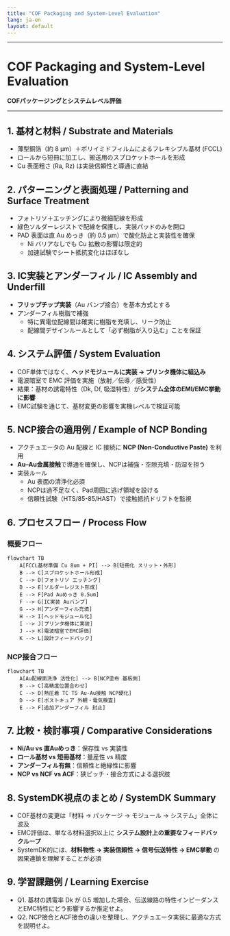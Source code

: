 ```yaml
---
title: "COF Packaging and System-Level Evaluation"
lang: ja-en
layout: default
---
```


---

# COF Packaging and System-Level Evaluation  
**COFパッケージングとシステムレベル評価**

---

## 1. 基材と材料 / Substrate and Materials
- 薄型銅箔（約 8 µm）＋ポリイミドフィルムによるフレキシブル基材 (FCCL)  
- ロールから短冊に加工し、搬送用のスプロケットホールを形成  
- Cu 表面粗さ (Ra, Rz) は実装信頼性と導通に直結  

## 2. パターニングと表面処理 / Patterning and Surface Treatment
- フォトリソ＋エッチングにより微細配線を形成  
- 緑色ソルダーレジストで配線を保護し、実装パッドのみを開口  
- PAD 表面は直 Au めっき（約 0.5 µm）で酸化防止と実装性を確保  
  - Ni バリアなしでも Cu 拡散の影響は限定的  
  - 加速試験でシート抵抗変化はほぼなし  

## 3. IC実装とアンダーフィル / IC Assembly and Underfill
- **フリップチップ実装**（Au バンプ接合）を基本方式とする  
- アンダーフィル樹脂で補強  
  - 特に異電位配線間は確実に樹脂を充填し、リーク防止  
  - 配線間デザインルールとして「必ず樹脂が入り込む」ことを保証  

## 4. システム評価 / System Evaluation
- COF単体ではなく、**ヘッドモジュールに実装 → プリンタ機体に組込み**  
- 電波暗室で EMC 評価を実施（放射／伝導／感受性）  
- 結果：基材の誘電特性（Dk, Df, 吸湿特性）が**システム全体のEMI/EMC挙動に影響**  
- EMC試験を通じて、基材変更の影響を実機レベルで検証可能  

## 5. NCP接合の適用例 / Example of NCP Bonding
- アクチュエータの Au 配線と IC 接続に **NCP (Non-Conductive Paste)** を利用  
- **Au–Au金属接触**で導通を確保し、NCPは補強・空隙充填・防湿を担う  
- 実装ルール  
  - Au 表面の清浄化必須  
  - NCPは過不足なく、Pad周囲に逃げ領域を設ける  
  - 信頼性試験（HTS/85-85/HAST）で接触抵抗ドリフトを監視  

## 6. プロセスフロー / Process Flow

### 概要フロー
```mermaid
flowchart TB
    A[FCCL基材準備 Cu 8um + PI] --> B[短冊化 スリット・外形]
    B --> C[スプロケットホール形成]
    C --> D[フォトリソ エッチング]
    D --> E[ソルダーレジスト形成]
    E --> F[Pad Auめっき 0.5um]
    F --> G[IC実装 Auバンプ]
    G --> H[アンダーフィル充填]
    H --> I[ヘッドモジュール化]
    I --> J[プリンタ機体に実装]
    J --> K[電波暗室でEMC評価]
    K --> L[設計フィードバック]
```

### NCP接合フロー
```mermaid
flowchart TB
    A[Au配線面洗浄 活性化] --> B[NCP塗布 基板側]
    B --> C[高精度位置合わせ]
    C --> D[熱圧着 TC TS Au-Au接触 NCP硬化]
    D --> E[ポストキュア 外観・電気検査]
    E --> F[追加アンダーフィル 封止]
```

## 7. 比較・検討事項 / Comparative Considerations
- **Ni/Au vs 直Auめっき**：保存性 vs 実装性  
- **ロール基材 vs 短冊基材**：量産性 vs 精度  
- **アンダーフィル有無**：信頼性と絶縁性に影響  
- **NCP vs NCF vs ACF**：狭ピッチ・接合方式による選択肢  

## 8. SystemDK視点のまとめ / SystemDK Summary
- COF基材の変更は「材料 → パッケージ → モジュール → システム」全体に波及  
- EMC評価は、単なる材料選択以上に **システム設計上の重要なフィードバックループ**  
- SystemDK的には、**材料物性 → 実装信頼性 → 信号伝送特性 → EMC挙動** の因果連鎖を理解することが必須  

## 9. 学習課題例 / Learning Exercise
- Q1. 基材の誘電率 Dk が 0.5 増加した場合、伝送線路の特性インピーダンスとEMC特性にどう影響するか推定せよ。  
- Q2. NCP接合とACF接合の違いを整理し、アクチュエータ実装に最適な方式を説明せよ。
